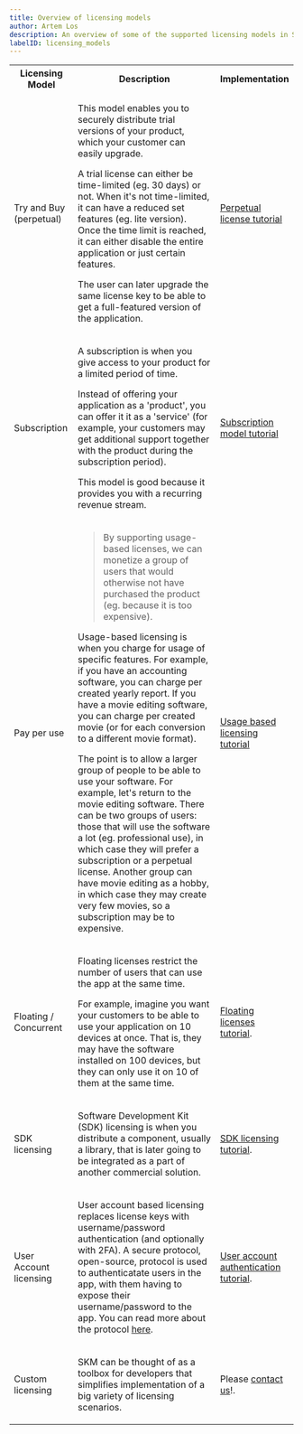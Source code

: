 ```yaml
---
title: Overview of licensing models
author: Artem Los
description: An overview of some of the supported licensing models in SKM.
labelID: licensing_models
---
```


<table class="table table-hover">
<tr>
<th>Licensing Model</th>
<th>Description</th>
<th style="width:20%;">Implementation</th>
</tr>
<tr>
<td>Try and Buy (perpetual)</td>

<td><p>This model enables you to securely distribute trial versions of your product, which your customer can easily upgrade.</p>
<p>A trial license can either be time-limited (eg. 30 days) or not. When it's not time-limited, it can have a reduced set features 
(eg. lite version). Once the time limit is reached, it can either disable the entire application or just certain features.
</p>
<p>The user can later upgrade the same license key to be able to get a full-featured version of the application.</p>
</td>
<td>
<p><a href="/licensing-models/perpetual">Perpetual license tutorial</a></p>
 </td>
</tr>
<tr>
<td>Subscription</td>
<td><p>A subscription is when you give access to your product for a limited period of time.
</p>
<p>
Instead of offering your application as a 'product', you can offer it it as a 'service'
(for example, your customers may get additional support together with the product during the subscription period).
</p> 
<p>
This model is good because it provides you with a recurring revenue stream.
</p>
</td>

<td><a href="/licensing-models/subscription">Subscription model tutorial</a>
</td>
</tr>
<tr>
<td>Pay per use</td>
<td>
<blockquote>By supporting usage-based licenses, we can monetize a group of users that would otherwise not have purchased the product (eg. because it is too expensive).</blockquote>

<p>Usage-based licensing is when you charge for usage of specific features. For example, if you have an accounting software, you can charge per
created yearly report. If you have a movie editing software, you can charge per created movie (or for each conversion to a different movie format).</p>

<p>The point is to allow a larger group of people to be able to use your software. For example, let's return to the movie editing software. There can be two groups of users: those that will use the software a lot (eg. professional use), in which case they will prefer a subscription or a perpetual license. Another group can have movie editing as a hobby, in which case they may create very few movies, so a subscription may be to expensive.</p>
</td>

<td>
<a href="/licensing-models/usage-based">Usage based licensing tutorial</a>
</td>
</tr>
<tr>
<td>Floating / Concurrent</td>
<td><p>Floating licenses restrict the number of users that can use the app at the same time.
</p>
<p>
For example, imagine you want your customers to be able to use your application on 10 devices at once. That is, they may have the software installed on 100 devices, but they can only use it on 10 of them at the same time.
</p> 
</td>

<td><a href="/licensing-models/floating">Floating licenses tutorial</a>.
</td>
</tr>

<tr>
<td>SDK licensing</td>
<td><p> Software Development Kit (SDK) licensing is when you distribute a component, usually a library, that is later going to be integrated as a part of another commercial solution.
</p>
</td>

<td><a href="/licensing-models/sdk-licensing">SDK licensing tutorial</a>.
</td>
</tr>


<tr>
<td>User Account licensing</td>
<td><p>User account based licensing replaces license keys with username/password authentication (and optionally with 2FA). A secure protocol, open-source, protocol is used to authenticatate users in the app, with them having to expose their username/password to the app. You can read more about the protocol <a href="https://cryptolens.io/2018/10/secure-user-account-authentication-inside-apps-for-software-licensing/">here</a>.
</p>
</td>

<td><a href="/licensing-models/user-login-intro">User account authentication tutorial</a>.
</td>
</tr>

<tr>
<td>Custom licensing</td>
<td><p>SKM can be thought of as a toolbox for developers that simplifies implementation of a big variety of licensing scenarios.
</p>
</td>

<td>Please <a href="mailto:support@cryptolens.io">contact us</a>!.
</td>
</tr>
</table>


<!--

<tr>
<td></td>
<td></td>
<td></td>
</tr>

-->
